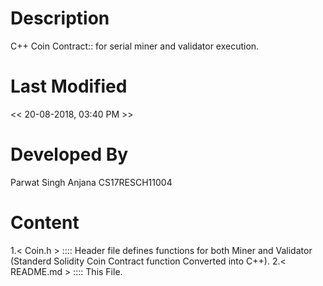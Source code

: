 # Description 
C++ Coin Contract:: for serial miner and validator execution.

# Last Modified
<< 20-08-2018, 03:40 PM >>

# Developed By	
Parwat Singh Anjana 
CS17RESCH11004

# Content
1.< Coin.h >    :::: Header file defines <Coin Smart Contract> functions for both Miner and Validator (Standerd Solidity Coin Contract function Converted into C++).
2.< README.md > :::: This File.
